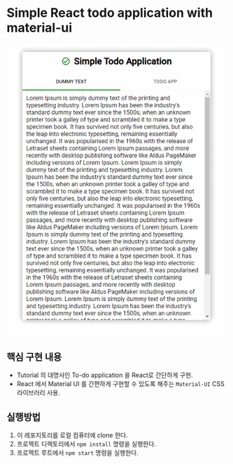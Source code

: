 # Simple React todo application with material-ui

![screenshot](screenshot.gif)

## 핵심 구현 내용

- Tutorial 의 대명사인 To-do application 을 React로 간단하게 구현.
- React 에서 Material UI 를 간편하게 구현할 수 있도록 해주는 `Material-UI` CSS 라이브러리 사용.

## 실행방법
1. 이 레포지토리를 로컬 컴퓨터에 clone 한다.
2. 프로젝트 디렉토리에서 `npm install` 명령을 실행한다.
3. 프로젝트 루트에서 `npm start` 명령을 실행한다.

